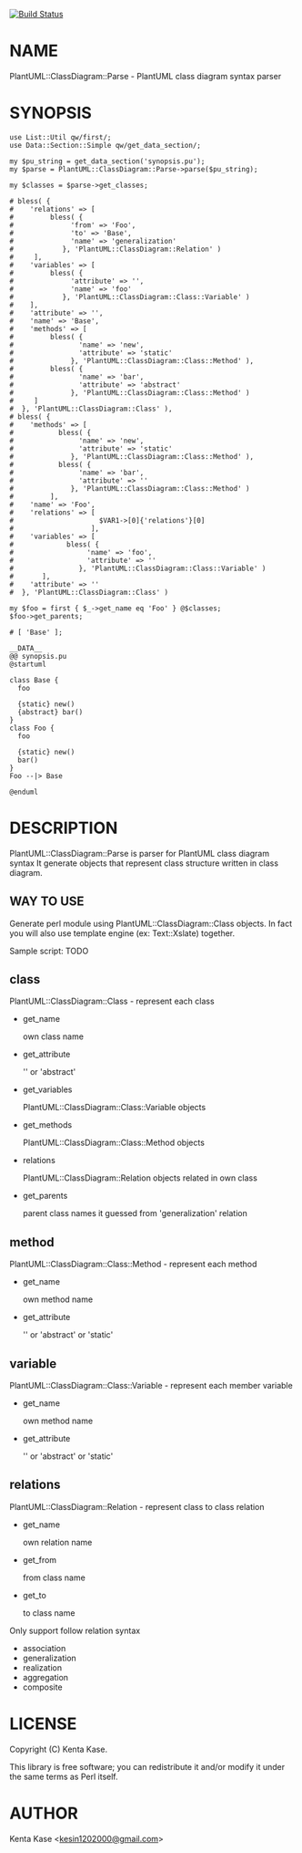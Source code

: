 [![Build Status](https://travis-ci.org/Kesin11/plantuml_class_digram_parse.svg?branch=master)](https://travis-ci.org/Kesin11/plantuml_class_digram_parse)
# NAME

PlantUML::ClassDiagram::Parse - PlantUML class diagram syntax parser

# SYNOPSIS

    use List::Util qw/first/;
    use Data::Section::Simple qw/get_data_section/;

    my $pu_string = get_data_section('synopsis.pu');
    my $parse = PlantUML::ClassDiagram::Parse->parse($pu_string);

    my $classes = $parse->get_classes;

    # bless( {
    #    'relations' => [
    #         bless( {
    #              'from' => 'Foo',
    #              'to' => 'Base',
    #              'name' => 'generalization'
    #            }, 'PlantUML::ClassDiagram::Relation' )
    #     ],
    #    'variables' => [
    #         bless( {
    #              'attribute' => '',
    #              'name' => 'foo'
    #            }, 'PlantUML::ClassDiagram::Class::Variable' )
    #    ],
    #    'attribute' => '',
    #    'name' => 'Base',
    #    'methods' => [
    #         bless( {
    #                'name' => 'new',
    #                'attribute' => 'static'
    #              }, 'PlantUML::ClassDiagram::Class::Method' ),
    #         bless( {
    #                'name' => 'bar',
    #                'attribute' => 'abstract'
    #              }, 'PlantUML::ClassDiagram::Class::Method' )
    #     ]
    #  }, 'PlantUML::ClassDiagram::Class' ),
    # bless( {
    #    'methods' => [
    #           bless( {
    #                'name' => 'new',
    #                'attribute' => 'static'
    #              }, 'PlantUML::ClassDiagram::Class::Method' ),
    #           bless( {
    #                'name' => 'bar',
    #                'attribute' => ''
    #              }, 'PlantUML::ClassDiagram::Class::Method' )
    #         ],
    #    'name' => 'Foo',
    #    'relations' => [
    #                     $VAR1->[0]{'relations'}[0]
    #                   ],
    #    'variables' => [
    #             bless( {
    #                  'name' => 'foo',
    #                  'attribute' => ''
    #                }, 'PlantUML::ClassDiagram::Class::Variable' )
    #       ],
    #    'attribute' => ''
    #  }, 'PlantUML::ClassDiagram::Class' )

    my $foo = first { $_->get_name eq 'Foo' } @$classes;
    $foo->get_parents;

    # [ 'Base' ];

    __DATA__
    @@ synopsis.pu
    @startuml

    class Base {
      foo

      {static} new()
      {abstract} bar()
    }
    class Foo {
      foo

      {static} new()
      bar()
    }
    Foo --|> Base

    @enduml

# DESCRIPTION

PlantUML::ClassDiagram::Parse is parser for PlantUML class diagram syntax
It generate objects that represent class structure written in class diagram.

## WAY TO USE

Generate perl module using PlantUML::ClassDiagram::Class objects.
In fact you will also use template engine (ex: Text::Xslate) together.

Sample script:
    TODO

## class

PlantUML::ClassDiagram::Class - represent each class

- get\_name

    own class name

- get\_attribute

    '' or 'abstract'

- get\_variables

    PlantUML::ClassDiagram::Class::Variable objects

- get\_methods

    PlantUML::ClassDiagram::Class::Method objects

- relations

    PlantUML::ClassDiagram::Relation objects related in own class

- get\_parents

    parent class names it guessed from 'generalization' relation

## method

PlantUML::ClassDiagram::Class::Method - represent each method

- get\_name

    own method name

- get\_attribute

    '' or 'abstract' or 'static'

## variable

PlantUML::ClassDiagram::Class::Variable - represent each member variable

- get\_name

    own method name

- get\_attribute

    '' or 'abstract' or 'static'

## relations

PlantUML::ClassDiagram::Relation - represent class to class relation

- get\_name

    own relation name

- get\_from

    from class name

- get\_to

    to class name

Only support follow relation syntax

- association
- generalization
- realization
- aggregation
- composite

# LICENSE

Copyright (C) Kenta Kase.

This library is free software; you can redistribute it and/or modify
it under the same terms as Perl itself.

# AUTHOR

Kenta Kase &lt;kesin1202000@gmail.com>
